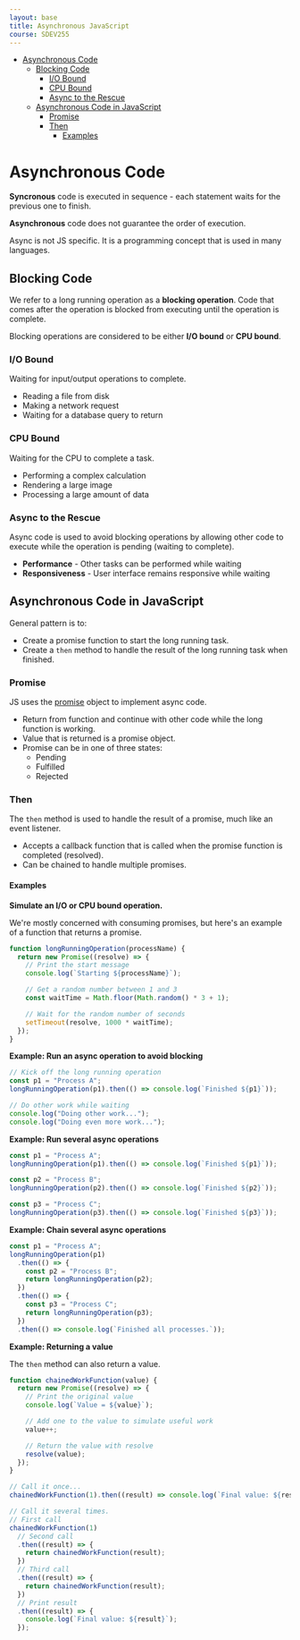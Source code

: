 ```yaml
---
layout: base
title: Asynchronous JavaScript
course: SDEV255
---
```


- [Asynchronous Code](#asynchronous-code)
  - [Blocking Code](#blocking-code)
    - [I/O Bound](#io-bound)
    - [CPU Bound](#cpu-bound)
    - [Async to the Rescue](#async-to-the-rescue)
  - [Asynchronous Code in JavaScript](#asynchronous-code-in-javascript)
    - [Promise](#promise)
    - [Then](#then)
      - [Examples](#examples)

# Asynchronous Code

**Syncronous** code is executed in sequence - each statement waits for the previous one to finish.

**Asynchronous** code does not guarantee the order of execution.

Async is not JS specific. It is a programming concept that is used in many languages.

## Blocking Code

We refer to a long running operation as a **blocking operation**. Code that comes after the operation is blocked from executing until the operation is complete.

Blocking operations are considered to be either **I/O bound** or **CPU bound**.

### I/O Bound

Waiting for input/output operations to complete.

- Reading a file from disk
- Making a network request
- Waiting for a database query to return

### CPU Bound

Waiting for the CPU to complete a task.

- Performing a complex calculation
- Rendering a large image
- Processing a large amount of data

### Async to the Rescue

Async code is used to avoid blocking operations by allowing other code to execute while the operation is pending (waiting to complete).

- **Performance** - Other tasks can be performed while waiting
- **Responsiveness** - User interface remains responsive while waiting

## Asynchronous Code in JavaScript

General pattern is to:

- Create a promise function to start the long running task.
- Create a `then` method to handle the result of the long running task when finished.

### Promise

JS uses the [promise](https://developer.mozilla.org/en-US/docs/Web/JavaScript/Reference/Global_Objects/Promise) object to implement async code.

- Return from function and continue with other code while the long function is working.
- Value that is returned is a promise object.
- Promise can be in one of three states:
  - Pending
  - Fulfilled
  - Rejected

### Then

The `then` method is used to handle the result of a promise, much like an event listener.

- Accepts a callback function that is called when the promise function is completed (resolved).
- Can be chained to handle multiple promises.

#### Examples

**Simulate an I/O or CPU bound operation.**

We're mostly concerned with consuming promises, but here's an example of a function that returns a promise.

```javascript
function longRunningOperation(processName) {
  return new Promise((resolve) => {
    // Print the start message
    console.log(`Starting ${processName}`);

    // Get a random number between 1 and 3
    const waitTime = Math.floor(Math.random() * 3 + 1);

    // Wait for the random number of seconds
    setTimeout(resolve, 1000 * waitTime);
  });
}
```

**Example: Run an async operation to avoid blocking**

```javascript
// Kick off the long running operation
const p1 = "Process A";
longRunningOperation(p1).then(() => console.log(`Finished ${p1}`));

// Do other work while waiting
console.log("Doing other work...");
console.log("Doing even more work...");
```

**Example: Run several async operations**

```javascript
const p1 = "Process A";
longRunningOperation(p1).then(() => console.log(`Finished ${p1}`));

const p2 = "Process B";
longRunningOperation(p2).then(() => console.log(`Finished ${p2}`));

const p3 = "Process C";
longRunningOperation(p3).then(() => console.log(`Finished ${p3}`));
```

**Example: Chain several async operations**

```javascript
const p1 = "Process A";
longRunningOperation(p1)
  .then(() => {
    const p2 = "Process B";
    return longRunningOperation(p2);
  })
  .then(() => {
    const p3 = "Process C";
    return longRunningOperation(p3);
  })
  .then(() => console.log(`Finished all processes.`));
```

**Example: Returning a value**

The `then` method can also return a value.

```javascript
function chainedWorkFunction(value) {
  return new Promise((resolve) => {
    // Print the original value
    console.log(`Value = ${value}`);

    // Add one to the value to simulate useful work
    value++;

    // Return the value with resolve
    resolve(value);
  });
}

// Call it once...
chainedWorkFunction(1).then((result) => console.log(`Final value: ${result}`));

// Call it several times.
// First call
chainedWorkFunction(1)
  // Second call
  .then((result) => {
    return chainedWorkFunction(result);
  })
  // Third call
  .then((result) => {
    return chainedWorkFunction(result);
  })
  // Print result
  .then((result) => {
    console.log(`Final value: ${result}`);
  });
```

